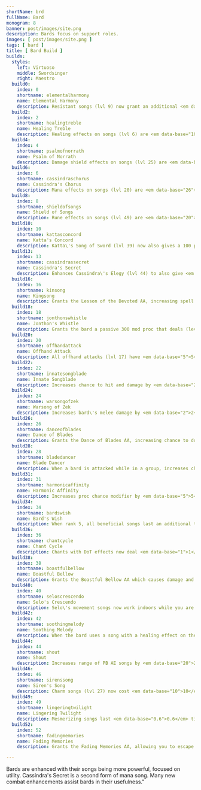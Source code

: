 ```yaml
---
shortName: brd
fullName: Bard
monogram: 8
banner: post/images/site.png
description: Bards focus on support roles.
images: [ post/images/site.png ]
tags: [ bard ]
title: [ Bard Build ]
builds:
  styles:
    left: Virtuoso
    middle: Swordsinger
    right: Maestro
  build0:
    index: 0
    shortname: elementalharmony
    name: Elemental Harmony
    description: Resistant songs (lvl 9) now grant an additional <em data-base="10">10</em> resistance to each resistance type<span class="perLevel"> per rank</span>
  build2:
    index: 2
    shortname: healingtreble
    name: Healing Treble
    description: Healing effects on songs (lvl 6) are <em data-base="10">10</em>% more effective<span class="perLevel"> per rank</span>.
  build4:
    index: 4
    shortname: psalmofnorrath
    name: Psalm of Norrath
    description: Damage shield effects on songs (lvl 25) are <em data-base="20">20</em>% more effective<span class="perLevel"> per rank</span>.'
  build6:
    index: 6
    shortname: cassindraschorus
    name: Cassindra's Chorus
    description: Mana effects on songs (lvl 20) are <em data-base="26">26</em>% more effective<span class="perLevel"> per rank</span>.
  build8:
    index: 8
    shortname: shieldofsongs
    name: Shield of Songs
    description: Rune effects on songs (lvl 49) are <em data-base="20">20</em>% more effective<span class="perLevel"> per rank</span>.
  build10:
    index: 10
    shortname: kattasconcord
    name: Katta's Concord
    description: Katta\'s Song of Sword (lvl 39) now also gives a 100 proc chance to those with the buff that deals (level * <em data-base="0.4">0.4</em>) damage<span class="perLevel"> per rank</span>.
  build13:
    index: 13
    shortname: cassindrassecret
    name: Cassindra's Secret
    description: Enhances Cassindra\'s Elegy (lvl 44) to also give <em data-base="3">3</em> mana<span class="perLevel"> per rank</span>.
  build16:
    index: 16
    shortname: kinsong
    name: Kingsong
    description: Grants the Lesson of the Devoted AA, increasing spell crit chance for nukes and DoTs and melee accuracy for the group. 10 minute recast time, each rank reduces recast by 30 seconds.
  build18:
    index: 18
    shortname: jonthonswhistle
    name: Jonthon's Whistle
    description: Grants the bard a passive 300 mod proc that deals (level * 2 * <em data-base="0.2">0.2</em>) magic damage.
  build20:
    index: 20
    shortname: offhandattack
    name: Offhand Attack
    description: All offhand attacks (lvl 17) have <em data-base="5">5</em>% additional chance to hit<span class="perLevel"> per rank</span>.
  build22:
    index: 22
    shortname: innatesongblade
    name: Innate Songblade
    description: Increases chance to hit and damage by <em data-base="2">2</em>%<span class="perLevel"> per rank</span>.
  build24:
    index: 24
    shortname: warsongofzek
    name: Warsong of Zek
    description: Increases bard\'s melee damage by <em data-base="2">2</em>%<span class="perLevel"> per rank</span>.
  build26:
    index: 26
    shortname: danceofblades
    name: Dance of Blades
    description: Grants the Dance of Blades AA, increasing chance to dual wield and double attack as well as proc Bladewhirl at <em data-base="20">20</em>% effectiveness<span class="perLevel"> per rank</span>.
  build28:
    index: 28
    shortname: bladedancer
    name: Blade Dancer
    description: When a bard is attacked while in a group, increases chance to dodge by <em data-base="2">2</em>%<span class="perLevel"> per rank</span> per player in group.
  build31:
    index: 31
    shortname: harmonicaffinity
    name: Harmonic Affinity
    description: Increases proc chance modifier by <em data-base="5">5</em>% <span class="perLevel"> per rank</span>.
  build34:
    index: 34
    shortname: bardswish
    name: Bard's Wish
    description: When rank 5, all beneficial songs last an additional tick.
  build36:
    index: 36
    shortname: chantcycle
    name: Chant Cycle
    description: Chants with DoT effects now deal <em data-base="1">1</em>% more damage per ally in group <span class="perLevel"> per rank</span>.
  build38:
    index: 38
    shortname: boastfulbellow
    name: Boastful Bellow
    description: Grants the Boastful Bellow AA which causes damage and briefly stuns the enemy, and lowers the reuse time by <em data-base="2">2</em> seconds<span class="perLevel"> per rank</span>.
  build40:
    index: 40
    shortname: seloscrescendo
    name: Selo's Crescendo
    description: Selo\'s movement songs now work indoors while you are equal or below level <em data-base="12">12</em><span class="perLevel"> per rank</span>.
  build42:
    index: 42
    shortname: soothingmelody
    name: Soothing Melody
    description: When the bard uses a song with a healing effect on themselves, reduces hate of their target by (heal amount * <em data-base="2">2</em>)<span class="perLevel"> per rank</span>.
  build44:
    index: 44
    shortname: shout
    name: Shout
    description: Increases range of PB AE songs by <em data-base="20">20</em>%<span class="perLevel"> per rank</span>.
  build46:
    index: 46
    shortname: sirenssong
    name: Siren's Song
    description: Charm songs (lvl 27) now cost <em data-base="10">10</em>% less mana<span class="perLevel"> per rank</span>.
  build49:
    index: 49
    shortname: lingeringtwilight
    name: Lingering Twilight
    description: Mesmerizing songs last <em data-base="0.6">0.6</em> ticks longer<span class="perLevel"> per rank</span>.
  build52:
    index: 52
    shortname: fadingmemories
    name: Fading Memories
    description: Grants the Fading Memories AA, allowing you to escape all aggressions towards you, By default this costs 50% of your max mana, reduced by <em data-base="5">5</em>%<span class="perLevel"> per rank</span>.

---
```

Bards are enhanced with their songs being more powerful, focused on utility.
Cassindra's Secret is a second form of mana song.
Many new combat enhancements assist bards in their usefulness."